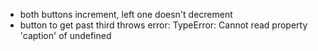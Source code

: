 - both buttons increment, left one doesn't decrement
- button to get past third throws error: TypeError: Cannot read property 'caption' of undefined